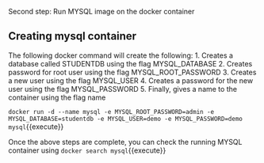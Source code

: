 Second step: Run MYSQL image on the docker container 

## Creating mysql container

The following docker command will create the following:
	1. Creates a database called STUDENTDB using the flag MYSQL_DATABASE
	2. Creates password for root user using the flag MYSQL_ROOT_PASSWORD
	3. Creates a new user using the flag MYSQL_USER
	4. Creates a password for the new user using the flag MYSQL_PASSWORD
	5. Finally, gives a name to the container using the flag name

`docker run -d --name mysql -e MYSQL_ROOT_PASSWORD=admin -e MYSQL_DATABASE=studentdb -e MYSQL_USER=demo -e MYSQL_PASSWORD=demo mysql`{{execute}}

Once the above steps are complete, you can check the running MYSQL container using `docker search mysql`{{execute}}
